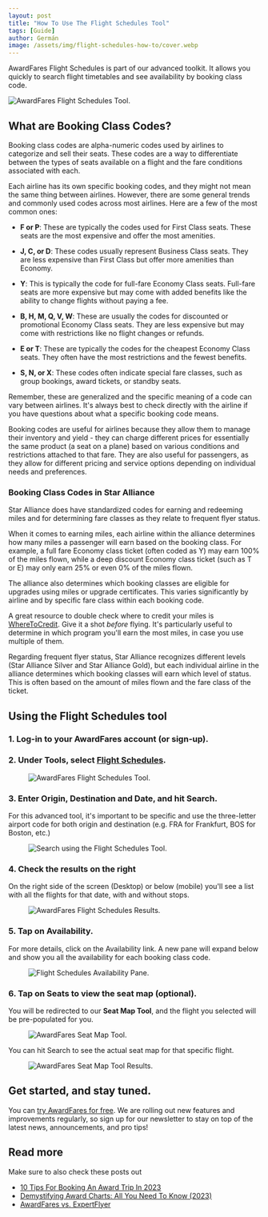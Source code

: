 ```yaml
---
layout: post
title: "How To Use The Flight Schedules Tool"
tags: [Guide]
author: Germán
image: /assets/img/flight-schedules-how-to/cover.webp
---
```


AwardFares Flight Schedules is part of our advanced toolkit. It allows you quickly to search flight timetables and see availability by booking class code.

<img src="/assets/img/flight-schedules-how-to/flight-schedules-landing.webp" alt="AwardFares Flight Schedules Tool." />


## What are Booking Class Codes?

Booking class codes are alpha-numeric codes used by airlines to categorize and sell their seats. These codes are a way to differentiate between the types of seats available on a flight and the fare conditions associated with each.

Each airline has its own specific booking codes, and they might not mean the same thing between airlines. However, there are some general trends and commonly used codes across most airlines. Here are a few of the most common ones:

* **F or P**: These are typically the codes used for First Class seats. These seats are the most expensive and offer the most amenities.

* **J, C, or D**: These codes usually represent Business Class seats. They are less expensive than First Class but offer more amenities than Economy.

* **Y**: This is typically the code for full-fare Economy Class seats. Full-fare seats are more expensive but may come with added benefits like the ability to change flights without paying a fee.

* **B, H, M, Q, V, W**: These are usually the codes for discounted or promotional Economy Class seats. They are less expensive but may come with restrictions like no flight changes or refunds.

* **E or T**: These are typically the codes for the cheapest Economy Class seats. They often have the most restrictions and the fewest benefits.

* **S, N, or X**: These codes often indicate special fare classes, such as group bookings, award tickets, or standby seats.

Remember, these are generalized and the specific meaning of a code can vary between airlines. It's always best to check directly with the airline if you have questions about what a specific booking code means.

Booking codes are useful for airlines because they allow them to manage their inventory and yield - they can charge different prices for essentially the same product (a seat on a plane) based on various conditions and restrictions attached to that fare. They are also useful for passengers, as they allow for different pricing and service options depending on individual needs and preferences.

### Booking Class Codes in Star Alliance

Star Alliance does have standardized codes for earning and redeeming miles and for determining fare classes as they relate to frequent flyer status.

When it comes to earning miles, each airline within the alliance determines how many miles a passenger will earn based on the booking class. For example, a full fare Economy class ticket (often coded as Y) may earn 100% of the miles flown, while a deep discount Economy class ticket (such as T or E) may only earn 25% or even 0% of the miles flown.

The alliance also determines which booking classes are eligible for upgrades using miles or upgrade certificates. This varies significantly by airline and by specific fare class within each booking code.

A great resource to double check where to credit your miles is [WhereToCredit](https://www.wheretocredit.com/). Give it a shot *before* flying. It's particularly useful to determine in which program you'll earn the most miles, in case you use multiple of them.

Regarding frequent flyer status, Star Alliance recognizes different levels (Star Alliance Silver and Star Alliance Gold), but each individual airline in the alliance determines which booking classes will earn which level of status. This is often based on the amount of miles flown and the fare class of the ticket.


## Using the Flight Schedules tool

### 1. Log-in to your AwardFares account (or sign-up).

### 2. Under **Tools**, select **[Flight Schedules](https://awardfares.com/schedule)**.

<figure>
<img src="../assets/img/flight-schedules-how-to/flight-schedules-menu.webp" alt="AwardFares Flight Schedules Tool." />
</figure>


### 3. Enter **Origin**, **Destination** and **Date**, and hit **Search**.

For this advanced tool, it's important to be specific and use the three-letter airport code for both origin and destination (e.g. FRA for Frankfurt, BOS for Boston, etc.)

<figure>
<img src="../assets/img/flight-schedules-how-to/origin-destination.webp" alt="Search using the Flight Schedules Tool." />
</figure>


### 4. Check the results on the right

On the right side of the screen (Desktop) or below (mobile) you'll see a list with all the flights for that date, with and without stops.

<figure>
<img src="../assets/img/flight-schedules-how-to/flight-schedules-results.webp" alt="AwardFares Flight Schedules Results." />
</figure>


### 5. Tap on **Availability**.

For more details, click on the Availability link. A new pane will expand below and show you all the availability for each booking class code.

<figure>
<img src="../assets/img/flight-schedules-how-to/availability-pane.webp" alt="Flight Schedules Availability Pane." />
</figure>


### 6. Tap on **Seats** to view the seat map (optional).

You will be redirected to our **Seat Map Tool**, and the flight you selected will be pre-populated for you.

<figure>
<img src="../assets/img/flight-schedules-how-to/seatmap-tool.webp" alt="AwardFares Seat Map Tool." />
</figure>

You can hit Search to see the actual seat map for that specific flight.

<figure>
<img src="../assets/img/flight-schedules-how-to/seatmap-tool-results.webp" alt="AwardFares Seat Map Tool Results." />
</figure>



## Get started, and stay tuned.

You can [try AwardFares for free](https://awardfares.com/). We are rolling out new features and improvements regularly, so sign up for our newsletter to stay on top of the latest news, announcements, and pro tips!


## Read more

Make sure to also check these posts out

- [10 Tips For Booking An Award Trip In 2023](https://blog.awardfares.com/award-trip-tips/)
- [Demystifying Award Charts: All You Need To Know (2023)](https://blog.awardfares.com/demystifying-award-charts/)
- [AwardFares vs. ExpertFlyer](https://blog.awardfares.com/awardfares-vs-expertflyer/)